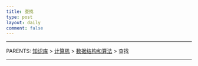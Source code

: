 ```yaml
---
title: 查找
type: post
layout: daily
comment: false
---
```


---

PARENTS: [知识库](/gknows/wiki) > [计算机](/gknows/计算机) > [数据结构和算法](/gknows/数据结构和算法) > 查找



---

